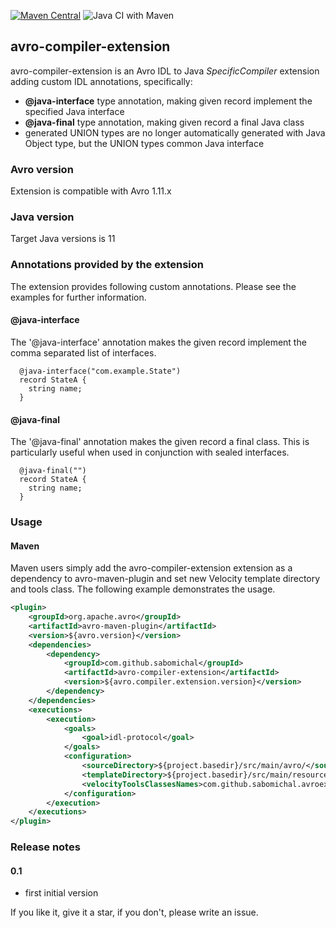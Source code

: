 [![Maven Central](https://maven-badges.herokuapp.com/maven-central/com.github.sabomichal/avro-compiler-extension/badge.svg)](https://maven-badges.herokuapp.com/maven-central/com.github.sabomichal/avro-compiler-extension) ![Java CI with Maven](https://github.com/sabomichal/avro-compiler-extension/workflows/Java%20CI%20with%20Maven/badge.svg)
## avro-compiler-extension
avro-compiler-extension is an Avro IDL to Java _SpecificCompiler_ extension adding custom IDL annotations, specifically:

* **@java-interface** type annotation, making given record implement the specified Java interface
* **@java-final** type annotation, making given record a final Java class
* generated UNION types are no longer automatically generated with Java Object type, but the UNION types common Java interface  

### Avro version
Extension is compatible with Avro 1.11.x

### Java version
Target Java versions is 11

### Annotations provided by the extension
The extension provides following custom annotations. Please see the examples for further information.

#### @java-interface
The '@java-interface' annotation makes the given record implement the comma separated list of interfaces. 
```idl
  @java-interface("com.example.State")
  record StateA {
    string name;
  }
```

#### @java-final
The '@java-final' annotation makes the given record a final class. This is particularly useful when used in conjunction with sealed interfaces.
```idl
  @java-final("")
  record StateA {
    string name;
  }
```

### Usage
#### Maven
Maven users simply add the avro-compiler-extension extension as a dependency to avro-maven-plugin and set new Velocity template directory and tools class. The following example demonstrates the usage.
```xml
<plugin>
    <groupId>org.apache.avro</groupId>
    <artifactId>avro-maven-plugin</artifactId>
    <version>${avro.version}</version>
    <dependencies>
        <dependency>
            <groupId>com.github.sabomichal</groupId>
            <artifactId>avro-compiler-extension</artifactId>
            <version>${avro.compiler.extension.version}</version>
        </dependency>
    </dependencies>
    <executions>
        <execution>
            <goals>
                <goal>idl-protocol</goal>
            </goals>
            <configuration>
                <sourceDirectory>${project.basedir}/src/main/avro/</sourceDirectory>
                <templateDirectory>${project.basedir}/src/main/resources/velocity/</templateDirectory>
                <velocityToolsClassesNames>com.github.sabomichal.avroextensions.AvroGeneratorExtensions</velocityToolsClassesNames>
            </configuration>
        </execution>
    </executions>
</plugin>
```

### Release notes
#### 0.1
* first initial version

If you like it, give it a star, if you don't, please write an issue.
